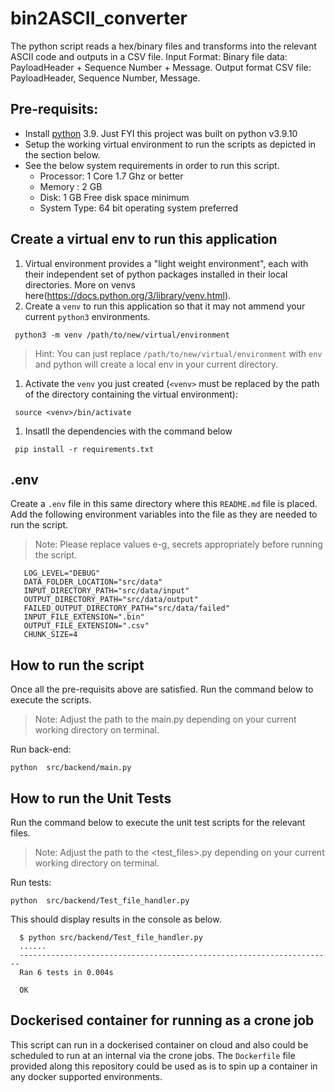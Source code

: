 # bin2ASCII_converter
The python script reads a hex/binary files and transforms into the relevant ASCII code and outputs in a CSV file. 
Input Format: Binary file data: PayloadHeader + Sequence Number + Message. 
Output format CSV file: PayloadHeader, Sequence Number, Message.


## Pre-requisits:
 - Install [python](https://www.python.org/downloads/) 3.9. Just FYI this project was built on python v3.9.10
 - Setup the working virtual environment to run the scripts as depicted in the section below.
 - See the below system requirements in order to run this script.
    - Processor: 1 Core 1.7 Ghz or better
    - Memory : 2 GB
    - Disk:  1 GB Free disk space minimum
    - System Type: 64 bit operating system preferred

## Create a virtual env to run this application
 1. Virtual environment provides a "light weight environment", each with their independent set of python packages installed in their local directories. More on venvs here(https://docs.python.org/3/library/venv.html).
 1. Create a `venv` to run this application so that it may not ammend your current `python3` environments.
 ```
  python3 -m venv /path/to/new/virtual/environment
 ```
 > Hint: You can just replace `/path/to/new/virtual/environment` with `env` and python will create a local env in your current directory.
 1. Activate the `venv` you just created (`<venv>` must be replaced by the path of the directory containing the virtual environment):
 ```
  source <venv>/bin/activate
 ```
 1. Insatll the dependencies with the command below

 ```
  pip install -r requirements.txt
 ```

 ## .env
 Create a `.env` file in this same directory where this `README.md` file is placed. Add the following environment variables into the file as they are needed to run the script.
 > Note: Please replace values e-g, secrets appropriately before running the script.
 ```
    LOG_LEVEL="DEBUG"
    DATA_FOLDER_LOCATION="src/data"
    INPUT_DIRECTORY_PATH="src/data/input"
    OUTPUT_DIRECTORY_PATH="src/data/output"
    FAILED_OUTPUT_DIRECTORY_PATH="src/data/failed"
    INPUT_FILE_EXTENSION=".bin"
    OUTPUT_FILE_EXTENSION=".csv"
    CHUNK_SIZE=4
 ```

 ## How to run the script
 Once all the pre-requisits above are satisfied. Run the command below to execute the scripts.
 > Note: Adjust the path to the main.py depending on your current working directory on terminal.

 Run back-end:
 ```
 python  src/backend/main.py
 ```

 ## How to run the Unit Tests
 Run the command below to execute the unit test scripts for the relevant files.
 > Note: Adjust the path to the <test_files>.py depending on your current working directory on terminal.

 Run tests:
 ```
 python  src/backend/Test_file_handler.py
 ```
 This should display results in the console as below.
 ```
   $ python src/backend/Test_file_handler.py 
   ......
   ----------------------------------------------------------------------
   Ran 6 tests in 0.004s

   OK
 ```

 ## Dockerised container for running as a crone job
 This script can run in a dockerised container on cloud and also could be scheduled to run at an internal via the crone jobs. The `Dockerfile` file provided along this repository could be used as is to spin up a container in any docker supported environments.